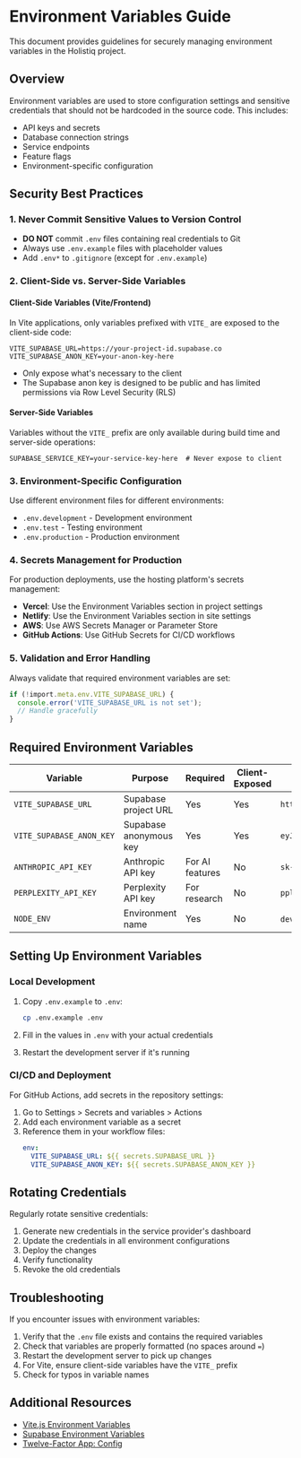 # Environment Variables Guide

This document provides guidelines for securely managing environment variables in the Holistiq project.

## Overview

Environment variables are used to store configuration settings and sensitive credentials that should not be hardcoded in the source code. This includes:

- API keys and secrets
- Database connection strings
- Service endpoints
- Feature flags
- Environment-specific configuration

## Security Best Practices

### 1. Never Commit Sensitive Values to Version Control

- **DO NOT** commit `.env` files containing real credentials to Git
- Always use `.env.example` files with placeholder values
- Add `.env*` to `.gitignore` (except for `.env.example`)

### 2. Client-Side vs. Server-Side Variables

#### Client-Side Variables (Vite/Frontend)

In Vite applications, only variables prefixed with `VITE_` are exposed to the client-side code:

```
VITE_SUPABASE_URL=https://your-project-id.supabase.co
VITE_SUPABASE_ANON_KEY=your-anon-key-here
```

- Only expose what's necessary to the client
- The Supabase anon key is designed to be public and has limited permissions via Row Level Security (RLS)

#### Server-Side Variables

Variables without the `VITE_` prefix are only available during build time and server-side operations:

```
SUPABASE_SERVICE_KEY=your-service-key-here  # Never expose to client
```

### 3. Environment-Specific Configuration

Use different environment files for different environments:

- `.env.development` - Development environment
- `.env.test` - Testing environment
- `.env.production` - Production environment

### 4. Secrets Management for Production

For production deployments, use the hosting platform's secrets management:

- **Vercel**: Use the Environment Variables section in project settings
- **Netlify**: Use the Environment Variables section in site settings
- **AWS**: Use AWS Secrets Manager or Parameter Store
- **GitHub Actions**: Use GitHub Secrets for CI/CD workflows

### 5. Validation and Error Handling

Always validate that required environment variables are set:

```typescript
if (!import.meta.env.VITE_SUPABASE_URL) {
  console.error('VITE_SUPABASE_URL is not set');
  // Handle gracefully
}
```

## Required Environment Variables

| Variable | Purpose | Required | Client-Exposed | Example |
|----------|---------|----------|---------------|---------|
| `VITE_SUPABASE_URL` | Supabase project URL | Yes | Yes | `https://your-project-id.supabase.co` |
| `VITE_SUPABASE_ANON_KEY` | Supabase anonymous key | Yes | Yes | `eyJhbGciOiJIUzI1NiIsInR5cCI6IkpXVCJ9...` |
| `ANTHROPIC_API_KEY` | Anthropic API key | For AI features | No | `sk-ant-api03-...` |
| `PERPLEXITY_API_KEY` | Perplexity API key | For research | No | `pplx-abcde` |
| `NODE_ENV` | Environment name | Yes | No | `development`, `production` |

## Setting Up Environment Variables

### Local Development

1. Copy `.env.example` to `.env`:
   ```bash
   cp .env.example .env
   ```

2. Fill in the values in `.env` with your actual credentials

3. Restart the development server if it's running

### CI/CD and Deployment

For GitHub Actions, add secrets in the repository settings:

1. Go to Settings > Secrets and variables > Actions
2. Add each environment variable as a secret
3. Reference them in your workflow files:
   ```yaml
   env:
     VITE_SUPABASE_URL: ${{ secrets.SUPABASE_URL }}
     VITE_SUPABASE_ANON_KEY: ${{ secrets.SUPABASE_ANON_KEY }}
   ```

## Rotating Credentials

Regularly rotate sensitive credentials:

1. Generate new credentials in the service provider's dashboard
2. Update the credentials in all environment configurations
3. Deploy the changes
4. Verify functionality
5. Revoke the old credentials

## Troubleshooting

If you encounter issues with environment variables:

1. Verify that the `.env` file exists and contains the required variables
2. Check that variables are properly formatted (no spaces around `=`)
3. Restart the development server to pick up changes
4. For Vite, ensure client-side variables have the `VITE_` prefix
5. Check for typos in variable names

## Additional Resources

- [Vite.js Environment Variables](https://vitejs.dev/guide/env-and-mode.html)
- [Supabase Environment Variables](https://supabase.com/docs/guides/auth/env-variables)
- [Twelve-Factor App: Config](https://12factor.net/config)
